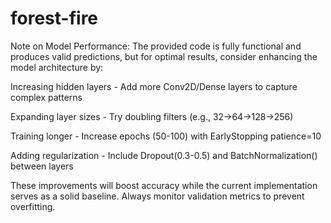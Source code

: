 # forest-fire
Note on Model Performance: The provided code is fully functional and produces valid predictions, but for optimal results, consider enhancing the model architecture by:

Increasing hidden layers - Add more Conv2D/Dense layers to capture complex patterns

Expanding layer sizes - Try doubling filters (e.g., 32→64→128→256)

Training longer - Increase epochs (50-100) with EarlyStopping patience=10

Adding regularization - Include Dropout(0.3-0.5) and BatchNormalization() between layers

These improvements will boost accuracy while the current implementation serves as a solid baseline. Always monitor validation metrics to prevent overfitting.
